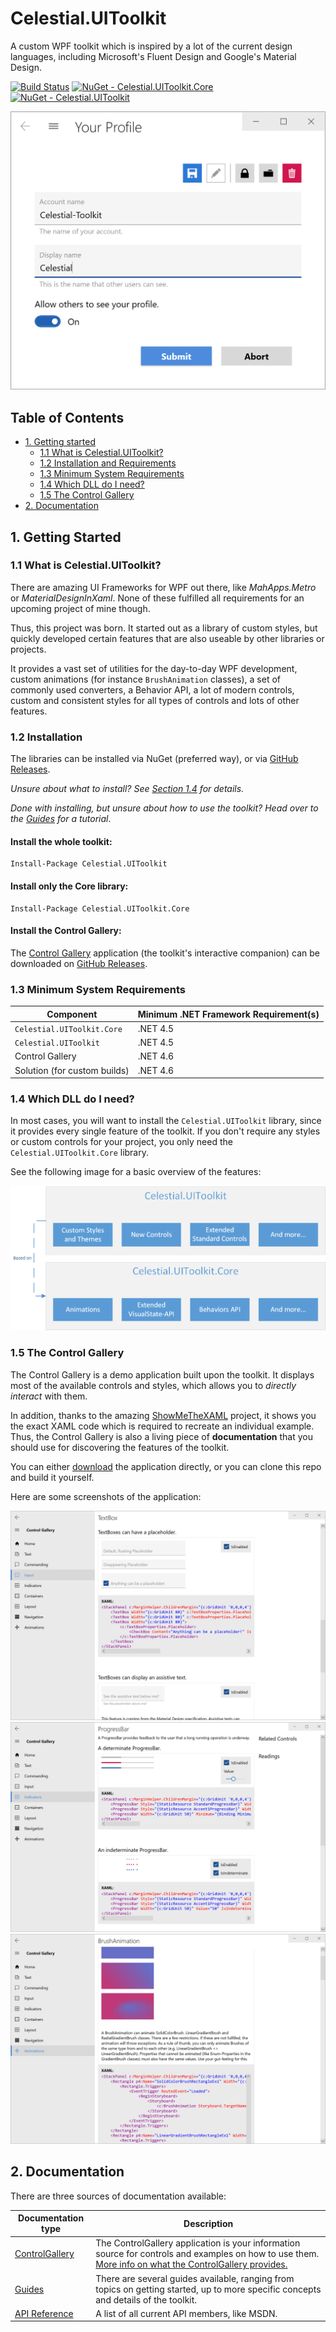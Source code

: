# Celestial.UIToolkit
A custom WPF toolkit which is inspired by a lot of the current design languages, including 
Microsoft's Fluent Design and Google's Material Design.

[![Build Status](https://dev.azure.com/ManuelRoemer/Celestial%20UIToolkit/_apis/build/status/Celestial.UIToolkit)](https://dev.azure.com/ManuelRoemer/Celestial%20UIToolkit/_build/latest?definitionId=2)
[![NuGet - Celestial.UIToolkit.Core](https://img.shields.io/nuget/v/Celestial.UIToolkit.Core.svg?label=Celestial.UIToolkit.Core)](https://www.nuget.org/packages/Celestial.UIToolkit.Core/)
[![NuGet - Celestial.UIToolkit](https://img.shields.io/nuget/v/Celestial.UIToolkit.svg?label=Celestial.UIToolkit)](https://www.nuget.org/packages/Celestial.UIToolkit/)

![Example Image](./.github/Images/MainExample.png)

## Table of Contents
* [1. Getting started](#1-getting-started)
  * [1.1 What is Celestial.UIToolkit?](#11-what-is-celestialuitoolkit)
  * [1.2 Installation and Requirements](#12-installation)
  * [1.3 Minimum System Requirements](#13-minimum-system-requirements)
  * [1.4 Which DLL do I need?](#14-which-dll-do-i-need)
  * [1.5 The Control Gallery](#15-the-control-gallery)
* [2. Documentation](#2-documentation)

## 1. Getting Started
### 1.1 What is Celestial.UIToolkit?
There are amazing UI Frameworks for WPF out there, like *MahApps.Metro* or *MaterialDesignInXaml*.
None of these fulfilled all requirements for an upcoming project of mine though.

Thus, this project was born. It started out as a library of custom styles, but quickly
developed certain features that are also useable by other libraries or projects.

It provides a vast set of utilities for the day-to-day WPF development, custom animations (for 
instance `BrushAnimation` classes), a set of commonly used converters, a Behavior API, a lot of
modern controls, custom and consistent styles for all types of controls and lots of other features.

### 1.2 Installation
The libraries can be installed via NuGet (preferred way), or via
[GitHub Releases](https://github.com/manuelroemer/Celestial.UIToolkit/releases/latest).

*Unsure about what to install? See [Section 1.4](#14-which-dll-do-i-need) for details.*

*Done with installing, but unsure about how to use the toolkit? Head over to the 
[Guides](https://manuelroemer.github.io/Celestial.UIToolkit/doc/articles/introduction.html) 
for a tutorial*.

#### Install the whole toolkit:
```
Install-Package Celestial.UIToolkit
```

#### Install only the Core library:
```
Install-Package Celestial.UIToolkit.Core
```

#### Install the Control Gallery:

The [Control Gallery](#15-the-control-gallery)
application (the toolkit's interactive companion) can be downloaded on 
[GitHub Releases](https://github.com/manuelroemer/Celestial.UIToolkit/releases/latest).

### 1.3 Minimum System Requirements

| Component                    | Minimum .NET Framework Requirement(s) |
| ---------------------------- | ------------------------------------- |
| `Celestial.UIToolkit.Core`   | .NET 4.5                              |
| `Celestial.UIToolkit`        | .NET 4.5                              |
| Control Gallery              | .NET 4.6                              |
| Solution (for custom builds) | .NET 4.6                              |

### 1.4 Which DLL do I need?
In most cases, you will want to install the `Celestial.UIToolkit` library, since it provides every single feature of the toolkit. 
If you don't require any styles or custom controls for your project, you only need the `Celestial.UIToolkit.Core` library.

See the following image for a basic overview of the features:

![DLL Overview](./.github/Images/DllArchitecture.png)

### 1.5 The Control Gallery
The Control Gallery is a demo application built upon the toolkit. It displays most of the available
controls and styles, which allows you to *directly interact* with them.

In addition, thanks to the amazing [ShowMeTheXAML](https://github.com/Keboo/ShowMeTheXAML) project,
it shows you the exact XAML code which is required to recreate an individual example.
Thus, the Control Gallery is also a living piece of **documentation** that you should use for
discovering the features of the toolkit.

You can either [download](#install-the-control-gallery) the application directly, or you can
clone this repo and build it yourself.

Here are some screenshots of the application:

![Control Gallery Screenshot 1](./.github/Images/ControlGalleryExample1.png)
![Control Gallery Screenshot 2](./.github/Images/ControlGalleryExample2.png)
![Control Gallery Screenshot 3](./.github/Images/ControlGalleryExample3.png)


## 2. Documentation
There are three sources of documentation available:

| Documentation type | Description |
| --- | --- |
| [ControlGallery](https://github.com/manuelroemer/Celestial.UIToolkit/releases/latest) | The ControlGallery application is your information source for controls and examples on how to use them. [More info on what the ControlGallery provides.](#15-the-control-gallery) |
| [Guides](https://manuelroemer.github.io/Celestial.UIToolkit/doc/articles/introduction.html) | There are several guides available, ranging from topics on getting started, up to more specific concepts and details of the toolkit. |
| [API Reference](https://manuelroemer.github.io/Celestial.UIToolkit/doc/api/Celestial.UIToolkit.html) | A list of all current API members, like MSDN. |
